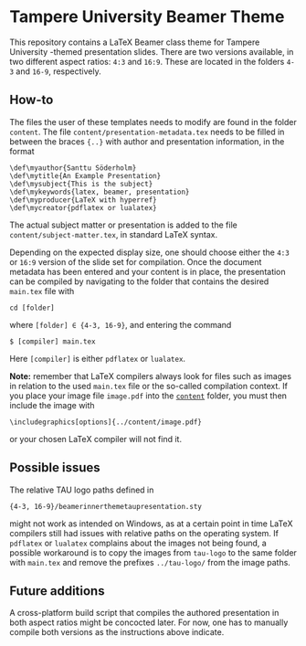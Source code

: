 # Tampere University Beamer Theme

This repository contains a LaTeX Beamer class theme for Tampere University
-themed presentation slides. There are two versions available, in two different
aspect ratios: `4:3` and `16:9`. These are located in the folders `4-3` and
`16-9`, respectively.

## How-to

The files the user of these templates needs to modify are found in the folder
`content`. The file `content/presentation-metadata.tex` needs to be filled in
between the braces `{..}` with author and presentation information, in the
format

    \def\myauthor{Santtu Söderholm}
    \def\mytitle{An Example Presentation}
    \def\mysubject{This is the subject}
    \def\mykeywords{latex, beamer, presentation}
    \def\myproducer{LaTeX with hyperref}
    \def\mycreator{pdflatex or lualatex}

The actual subject matter or presentation is added to the file
`content/subject-matter.tex`, in standard LaTeΧ syntax.

Depending on the expected display size, one should choose either the `4:3` or
`16:9` version of the slide set for compilation. Once the document metadata has
been entered and your content is in place, the presentation can be compiled by
navigating to the folder that contains the desired `main.tex` file with

    cd [folder]

where `[folder] ∈ {4-3, 16-9}`, and entering the command

    $ [compiler] main.tex

Here `[compiler]` is either `pdflatex` or `lualatex`.

**Note:** remember that LaTeΧ compilers always look for files such as images
in relation to the used `main.tex` file or the so-called compilation context.
If you place your image file `image.pdf` into the [`content`](./content)
folder, you must then include the image with

    \includegraphics[options]{../content/image.pdf}

or your chosen LaTeΧ compiler will not find it.

## Possible issues

The relative TAU logo paths defined in

    {4-3, 16-9}/beamerinnerthemetaupresentation.sty

might not work as intended on Windows, as at a certain point in time LaTeΧ
compilers still had issues with relative paths on the operating system. If
`pdflatex` or `lualatex` complains about the images not being found, a possible
workaround is to copy the images from `tau-logo` to the same folder with
`main.tex` and remove the prefixes `../tau-logo/` from the image paths.

## Future additions

A cross-platform build script that compiles the authored presentation in both
aspect ratios might be concocted later. For now, one has to manually compile
both versions as the instructions above indicate.
